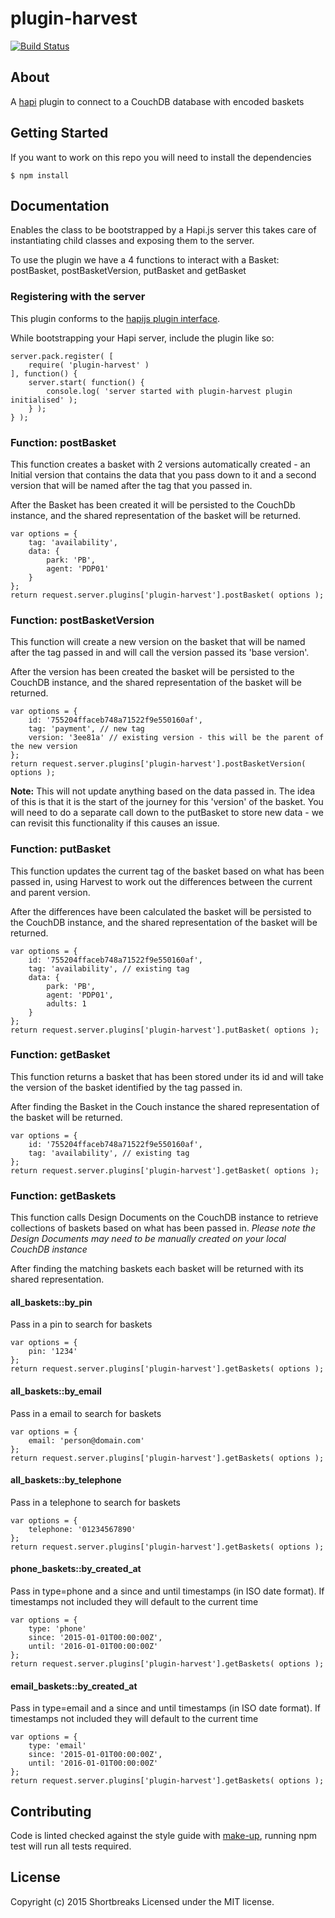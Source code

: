 # plugin-harvest

[![Build Status](https://api.shippable.com/projects/54ff09505ab6cc135296f99a/badge?branchName=master)](https://app.shippable.com/projects/54ff09505ab6cc135296f99a/builds/latest)

## About

A [hapi](http://hapijs.com/) plugin to connect to a CouchDB database with encoded baskets

## Getting Started

If you want to work on this repo you will need to install the dependencies
```
$ npm install
```

## Documentation

Enables the class to be bootstrapped by a Hapi.js server this takes care of instantiating child classes and exposing them to the server.

To use the plugin we have a 4 functions to interact with a Basket: postBasket, postBasketVersion, putBasket and getBasket

### Registering with the server

This plugin conforms to the [hapijs plugin interface](http://hapijs.com/api#plugin-interface).

While bootstrapping your Hapi server, include the plugin like so:

```
server.pack.register( [
	require( 'plugin-harvest' )
], function() {
	server.start( function() {
		console.log( 'server started with plugin-harvest plugin initialised' );
	} );
} );
```

### Function: postBasket
This function creates a basket with 2 versions automatically created - an Initial version that contains the data that you pass down to it and a second version that will be named after the tag that you passed in.

After the Basket has been created it will be persisted to the CouchDb instance, and the shared representation of the basket will be returned.

```
var options = {
	tag: 'availability',
	data: {
		park: 'PB',
		agent: 'PDP01'
	}
};
return request.server.plugins['plugin-harvest'].postBasket( options );
```

### Function: postBasketVersion

This function will create a new version on the basket that will be named after the tag passed in and will call the version passed its 'base version'.

After the version has been created the basket will be persisted to the CouchDB instance, and the shared representation of the basket will be returned.

```
var options = {
	id: '755204ffaceb748a71522f9e550160af',
	tag: 'payment', // new tag
	version: '3ee81a' // existing version - this will be the parent of the new version
};
return request.server.plugins['plugin-harvest'].postBasketVersion( options );
```

**Note:** This will not update anything based on the data passed in. The idea of this is that it is the start of the journey for this 'version' of the basket. You will need to do a separate call down to the putBasket to store new data - we can revisit this functionality if this causes an issue.

### Function: putBasket

This function updates the current tag of the basket based on what has been passed in, using Harvest to work out the differences between the current and parent version.

After the differences have been calculated the basket will be persisted to the CouchDB instance, and the shared representation of the basket will be returned.
```
var options = {
	id: '755204ffaceb748a71522f9e550160af',
	tag: 'availability', // existing tag
	data: {
		park: 'PB',
		agent: 'PDP01',
		adults: 1
	}
};
return request.server.plugins['plugin-harvest'].putBasket( options );
```

### Function: getBasket
This function returns a basket that has been stored under its id and will take the version of the basket identified by the tag passed in.

After finding the Basket in the Couch instance the shared representation of the basket will be returned.
```
var options = {
	id: '755204ffaceb748a71522f9e550160af',
	tag: 'availability', // existing tag
};
return request.server.plugins['plugin-harvest'].getBasket( options );
```

### Function: getBaskets
This function calls Design Documents on the CouchDB instance to retrieve collections of baskets based on what has been passed in.
_Please note the Design Documents may need to be manually created on your local CouchDB instance_

After finding the matching baskets each basket will be returned with its shared representation.

#### all_baskets::by_pin

Pass in a pin to search for baskets
```
var options = {
	pin: '1234'
};
return request.server.plugins['plugin-harvest'].getBaskets( options );
```

#### all_baskets::by_email

Pass in a email to search for baskets
```
var options = {
	email: 'person@domain.com'
};
return request.server.plugins['plugin-harvest'].getBaskets( options );
```

#### all_baskets::by_telephone

Pass in a telephone to search for baskets
```
var options = {
	telephone: '01234567890'
};
return request.server.plugins['plugin-harvest'].getBaskets( options );
```

#### phone_baskets::by_created_at

Pass in type=phone and a since and until timestamps (in ISO date format). If timestamps not included they will default to the current time
```
var options = {
	type: 'phone'
	since: '2015-01-01T00:00:00Z',
	until: '2016-01-01T00:00:00Z'
};
return request.server.plugins['plugin-harvest'].getBaskets( options );
```

#### email_baskets::by_created_at

Pass in type=email and a since and until timestamps (in ISO date format). If timestamps not included they will default to the current time
```
var options = {
	type: 'email'
	since: '2015-01-01T00:00:00Z',
	until: '2016-01-01T00:00:00Z'
};
return request.server.plugins['plugin-harvest'].getBaskets( options );
```

## Contributing

Code is linted checked against the style guide with [make-up](https://github.com/holidayextras/make-up), running npm test will run all tests required.

## License
Copyright (c) 2015 Shortbreaks
Licensed under the MIT license.
